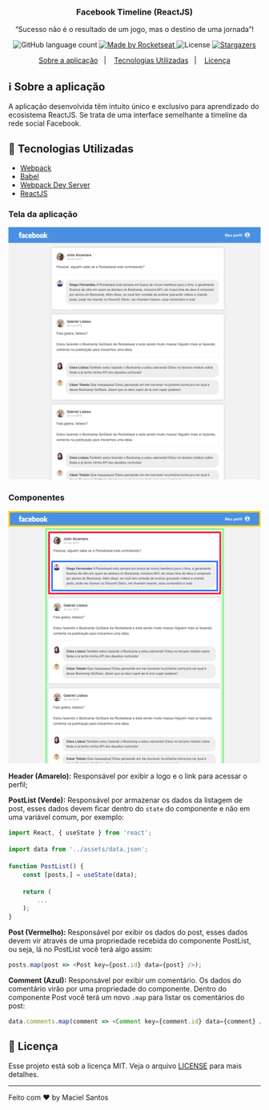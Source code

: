 <h3 align="center">
    Facebook Timeline (ReactJS)
</h3>

<p align="center">“Sucesso não é o resultado de um jogo, mas o destino de uma jornada”!</blockquote>

<p align="center">
  <img alt="GitHub language count" src="https://img.shields.io/github/languages/count/macielrsf/facebook-timeline?color=%2304D361">

  <a href="https://rocketseat.com.br">
    <img alt="Made by Rocketseat" src="https://img.shields.io/badge/made%20by-Maciel-%2304D361">
  </a>

  <img alt="License" src="https://img.shields.io/badge/license-MIT-%2304D361">

  <a href="https://github.com/Rocketseat/bootcamp-gostack-desafio-04/stargazers">
    <img alt="Stargazers" src="https://img.shields.io/github/stars/macielrsf/facebook-timeline?style=social">
  </a>
</p>

<p align="center">
  <a href="#information_source-sobre-a-aplicação">Sobre a aplicação</a>&nbsp;&nbsp;&nbsp;|&nbsp;&nbsp;&nbsp;
  <a href="#rocket-tecnologias-utilizadas">Tecnologias Utilizadas</a>&nbsp;&nbsp;&nbsp;|&nbsp;&nbsp;&nbsp;
  <a href="#memo-licença">Licença</a>
</p>

## :information_source: Sobre a aplicação

A aplicação desenvolvida têm intuito único e exclusivo para aprendizado do ecosistema ReactJS.
Se trata de uma interface semelhante a timeline da rede social Facebook.

## :rocket: Tecnologias Utilizadas

- [Webpack](https://webpack.js.org/)
- [Babel](https://babeljs.io/)
- [Webpack Dev Server](https://webpack.js.org/configuration/dev-server/)
- [ReactJS](https://pt-br.reactjs.org/)

### Tela da aplicação

![Facebook](.github/facebook.png)


### Componentes

![Componentes](.github/components.png)

**Header (Amarelo):** Responsável por exibir a logo e o link para acessar o perfil;

**PostList (Verde):** Responsável por armazenar os dados da listagem de post, esses dados devem ficar dentro do `state` do componente e não em uma variável comum, por exemplo:

```js
import React, { useState } from 'react';

import data from '../assets/data.json';

function PostList() {
    const [posts,] = useState(data);

    return (
        ...
    );
}
```

**Post (Vermelho):** Responsável por exibir os dados do post, esses dados devem vir através de uma propriedade recebida do componente PostList, ou seja, lá no PostList você terá algo assim:

```js
posts.map(post => <Post key={post.id} data={post} />);
```

**Comment (Azul):** Responsável por exibir um comentário. Os dados do comentário virão por uma propriedade do componente. Dentro do componente Post você terá um novo `.map` para listar os comentários do post:

```js
data.comments.map(comment => <Comment key={comment.id} data={comment} />);
```

## :memo: Licença

Esse projeto está sob a licença MIT. Veja o arquivo [LICENSE](LICENSE.md) para mais detalhes.

---

Feito com ♥ by Maciel Santos
